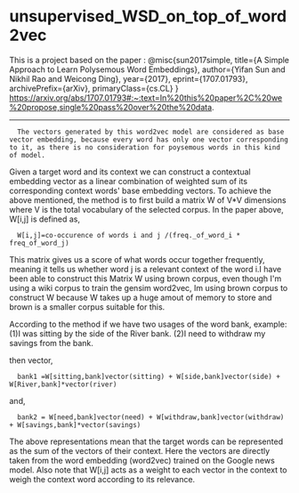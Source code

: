 # unsupervised_WSD_on_top_of_word2vec
This is a project based on the paper : 
@misc{sun2017simple,
      title={A Simple Approach to Learn Polysemous Word Embeddings}, 
      author={Yifan Sun and Nikhil Rao and Weicong Ding},
      year={2017},
      eprint={1707.01793},
      archivePrefix={arXiv},
      primaryClass={cs.CL}
}  
https://arxiv.org/abs/1707.01793#:~:text=In%20this%20paper%2C%20we%20propose,single%20pass%20over%20the%20data.
***********************************************************************************************************************************
      The vectors generated by this word2vec model are considered as base vector embedding, because every word has only one vector corresponding to it, as there is no consideration for poysemous words in this kind of model.
Given a target word and its context we can construct a contextual embedding vector as a linear combination of weighted sum of its corresponding context words' base embedding vectors.
To achieve the above mentioned, the method is to first build a matrix W of V*V dimensions where V is the total vocabulary of the selected corpus. In the paper above, W[i,j] is defined as,

      W[i,j]=co-occurence of words i and j /(freq._of_word_i * freq_of_word_j)

   This matrix gives us a score of what words occur together frequently, meaning it tells us whether word j is a relevant context of the word i.I have been able to construct this Matrix W using brown corpus, even though I'm using a wiki corpus to train the gensim word2vec, Im using brown corpus to construct W because W takes up a huge amout of memory to store and brown is a smaller corpus suitable for this.

   According to the method if we have two usages of the word bank, example: (1)I was sitting by the side of the River bank. (2)I need to withdraw my savings from the bank.

then vector, 
                  
      bank1 =W[sitting,bank]vector(sitting) + W[side,bank]vector(side) + W[River,bank]*vector(river)
and,

      bank2 = W[need,bank]vector(need) + W[withdraw,bank]vector(withdraw) + W[savings,bank]*vector(savings)

The above representations mean that the target words can be represented as the sum of the vectors of their context. Here the vectors are directly taken from the word embedding (word2vec) trained on the Google news model. Also note that W[i,j] acts as a weight to each vector in the context to weigh the context word according to its relevance.
